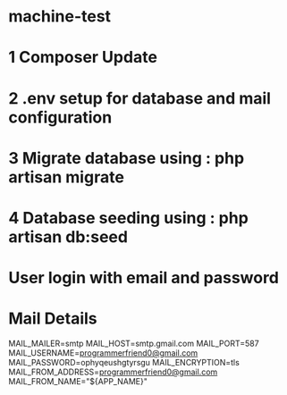 # machine-test


# 1  Composer Update
# 2  .env setup for database and mail configuration
# 3  Migrate database using : php artisan migrate 
# 4  Database seeding using : php artisan db:seed 

# User login with email and password

# Mail Details
MAIL_MAILER=smtp
MAIL_HOST=smtp.gmail.com
MAIL_PORT=587
MAIL_USERNAME=programmerfriend0@gmail.com
MAIL_PASSWORD=ophyqeushgtyrsgu
MAIL_ENCRYPTION=tls
MAIL_FROM_ADDRESS=programmerfriend0@gmail.com
MAIL_FROM_NAME="${APP_NAME}"